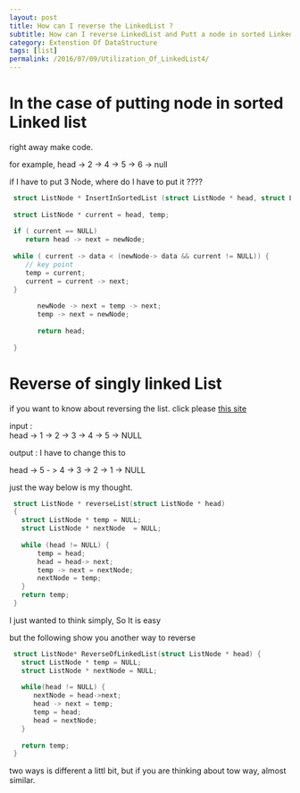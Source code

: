 ```yaml
---
layout: post
title: How can I reverse the LinkedList ?
subtitle: How can I reverse LinkedList and Putt a node in sorted LinkedList
category: Extenstion Of DataStructure
tags: [list]
permalink: /2016/07/09/Utilization_Of_LinkedList4/
---
```


# In the case of putting node in sorted Linked list

 right away make code.
 
 for example, head -> 2 -> 4 -> 5 -> 6 -> null 
 
 if I have to put 3 Node, where do I have to put it ????
 
```c
 struct ListNode * InsertInSortedList (struct ListNode * head, struct ListNode * newNode) {
  
 struct ListNode * current = head, temp;
 
 if ( current == NULL) 
    return head -> next = newNode;
 
 while ( current -> data < (newNode-> data && current != NULL)) {
    // key point
    temp = current;
    current = current -> next;
 }
 
       newNode -> next = temp -> next;
       temp -> next = newNode;
       
       return head;
 
 }
```

# Reverse of singly linked List

  if you want to know about reversing the list. click please [this site](http://www.geeksforgeeks.org/write-a-function-to-reverse-the-nodes-of-a-linked-list/)


  input :  
 head -> 1 -> 2 -> 3 -> 4 ->  5 -> NULL 
 
 output :
 I have to change this to 
 
 head -> 5 - > 4 -> 3 -> 2 -> 1 -> NULL

 just the way below is my thought. 

```c
 struct ListNode * reverseList(struct ListNode * head)
 {
   struct ListNode * temp = NULL;
   struct ListNode * nextNode  = NULL; 
   
   while (head != NULL) {
       temp = head;
       head = head-> next;
       temp -> next = nextNode;
       nextNode = temp;
   }
   return temp;
 }
```

 I just wanted to think simply, So It is easy 
 
 but the following show you another way to reverse
 
```c
 struct ListNode* ReverseOfLinkedList(struct ListNode * head) {
   struct ListNode * temp = NULL;
   struct ListNode * nextNode = NULL;
   
   while(head != NULL) {
      nextNode = head->next;
      head -> next = temp;
      temp = head;
      head = nextNode;
   }
  
   return temp;
 }
```
 two ways is different a littl bit, but if you are thinking about tow way, almost similar.
